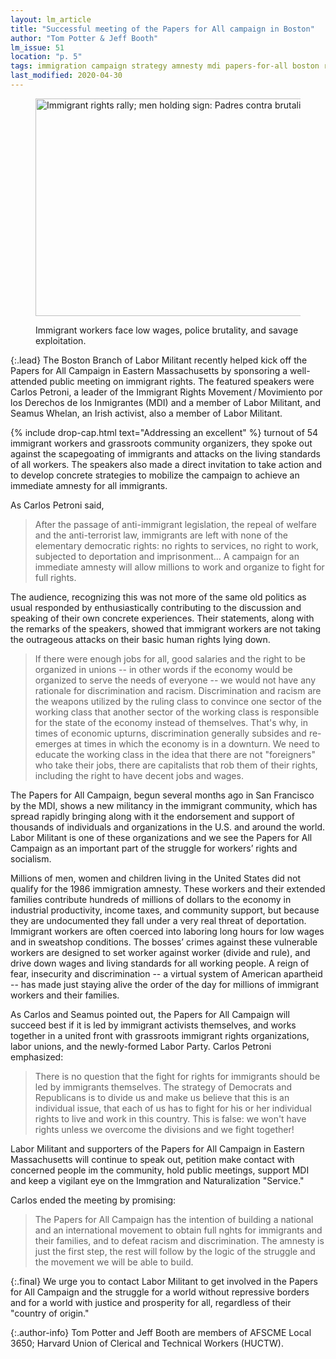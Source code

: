 ```yaml
---
layout: lm_article
title: "Successful meeting of the Papers for All campaign in Boston"
author: "Tom Potter & Jeff Booth"
lm_issue: 51
location: "p. 5"
tags: immigration campaign strategy amnesty mdi papers-for-all boston rally
last_modified: 2020-04-30
---
```


<figure>
  <img alt="Immigrant rights rally; men holding sign: Padres contra brutalidad policia"
  src="padres-contra-brutalidad-policia.jpg" width="693" height="348">
  <figcaption>
  	<p>Immigrant workers face low wages, police brutality, and savage exploitation.</p>
  </figcaption>
</figure>

{:.lead}
The Boston Branch of Labor Militant
recently helped kick off the Papers
for All Campaign in Eastern Massachusetts
by sponsoring a well-attended public
meeting on immigrant rights. The
featured speakers were Carlos Petroni, a
leader of the Immigrant Rights Movement&thinsp;/&thinsp;<span lang="es">Movimiento
por los Derechos de los Inmigrantes (<abbr>MDI</abbr>)</span> and a member of
Labor Militant, and Seamus Whelan, an
Irish activist, also a member of Labor Militant.

{% include drop-cap.html text="Addressing an excellent" %}
turnout of 54 immigrant workers and grassroots community
organizers, they spoke out against the
scapegoating of immigrants and attacks on
the living standards of all workers. The
speakers also made a direct invitation to
take action and to develop concrete strategies
to mobilize the campaign to achieve an
immediate amnesty for all immigrants.

As Carlos Petroni said,
> After the passage of anti-immigrant legislation,
> the repeal of welfare and the anti-terrorist law,
> immigrants are left with none of the elementary democratic rights:
> no rights to services, no right to work,
> subjected to deportation and imprisonment...
> A campaign for an immediate amnesty will allow millions
> to work and organize to fight for full rights.

The audience, recognizing this was not
more of the same old politics as usual
responded by enthusiastically contributing
to the discussion and speaking of their own
concrete experiences. Their statements,
along with the remarks of the speakers,
showed that immigrant workers are not taking
the outrageous attacks on their basic
human rights lying down.

> If there were
> enough jobs for all, good salaries and the
> right to be organized in unions --
> in other words if the economy would be organized to
> serve the needs of everyone -- we would not
> have any rationale for discrimination and
> racism. Discrimination and racism are the
> weapons utilized by the ruling class to convince
> one sector of the working class that
> another sector of the working class is responsible
> for the state of the economy instead of
> themselves. That's why, in times of
> economic upturns, discrimination generally
> subsides and re-emerges at times in which
> the economy is in a downturn. We need to
> educate the working class in the idea that
> there are not "foreigners" who take their
> jobs, there are capitalists that rob them of
> their rights, including the right to have decent
> jobs and wages.

The Papers for All Campaign, begun
several months ago in San Francisco by the
<abbr>MDI</abbr>, shows a new militancy in the
immigrant community, which has spread rapidly
bringing along with it the endorsement and
support of thousands of individuals and
organizations in the U.S. and around the
world. Labor Militant is one of these
organizations and we see the Papers for All
Campaign as an important part of the
struggle for workers’ rights and socialism.

Millions of men, women and children
living in the United States did not qualify for
the 1986 immigration amnesty. These workers
and their extended families contribute
hundreds of millions of dollars to the economy
in industrial productivity, income taxes,
and community support, but because
they are undocumented they fall under a
very real threat of deportation. Immigrant
workers are often coerced into laboring
long hours for low wages and in sweatshop
conditions. The bosses’ crimes against these
vulnerable workers are designed to set worker
against worker (divide and rule), and
drive down wages and living standards for
all working people. A reign of fear, insecurity
and discrimination -- a virtual system of
American apartheid -- has made just staying
alive the order of the day for millions of
immigrant workers and their families.

As Carlos and Seamus pointed out, the
Papers for All Campaign will succeed best
if it is led by immigrant activists themselves,
and works together in a united front with
grassroots immigrant rights organizations,
labor unions, and the newly-formed Labor
Party. Carlos Petroni emphasized:

> There is no question that the fight for rights for
> immigrants should be led by immigrants
> themselves. The strategy of Democrats and
> Republicans is to divide us and make us
> believe that this is an individual issue, that
> each of us has to fight for his or her individual
> rights to live and work in this country. This
> is false: we won't have rights unless we
> overcome the divisions and we fight together!

Labor Militant and supporters of the
Papers for All Campaign in Eastern
Massachusetts will continue to speak out, petition
make contact with concerned people im the
community, hold public meetings, support
<abbr>MDI</abbr> and keep a vigilant eye on the
Immgration and Naturalization "Service."

Carlos ended the meeting by promising:
> The Papers for All Campaign has the intention
> of building a national and an international
> movement to obtain full nghts for
> immigrants and their families, and to defeat
> racism and discrimination. The amnesty is
> just the first step, the rest will follow by the
> logic of the struggle and the movement we
> will be able to build.

{:.final}
We urge you to contact Labor Militant
to get involved in the Papers for All Campaign
and the struggle for a world without
repressive borders and for a world with
justice and prosperity for all, regardless of
their "country of origin."

{:.author-info}
Tom Potter and Jeff Booth are members of
<abbr>AFSCME</abbr> Local 3650; Harvard Union of Clerical and Technical Workers (<abbr>HUCTW</abbr>).